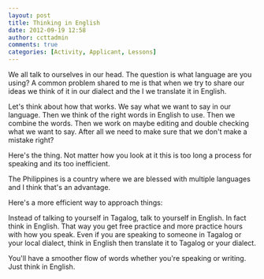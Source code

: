 ```yaml
---
layout: post
title: Thinking in English
date: 2012-09-19 12:58
author: ccttadmin
comments: true
categories: [Activity, Applicant, Lessons]
---
```

We all talk to ourselves in our head. The question is what language are you using? A common problem shared to me is that when we try to share our ideas we think of it in our dialect and the I we translate it in English.

Let's think about how that works.
We say what we want to say in our language.
Then we think of the right words in English to use.
Then we combine the words.
Then we work on maybe editing and double checking what we want to say.
After all we need to make sure that we don't make a mistake right?

Here's the thing. Not matter how you look at it this is too long a process for speaking and its too inefficient.

The Philippines is a country where we are blessed with multiple languages and I think that's an advantage.

Here's a more efficient way to approach things:

Instead of talking to yourself in Tagalog, talk to yourself in English. In fact think in English. That way you get free practice and more practice hours with how you speak. Even if you are speaking to someone in Tagalog or your local dialect, think in English then translate it to Tagalog or your dialect.

You'll have a smoother flow of words whether you're speaking or writing. Just think in English.
